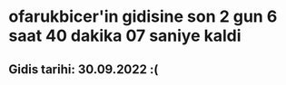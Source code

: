# ofarukbicer'in gidisine son 2 gun 6 saat 40 dakika 07 saniye kaldi

## Gidis tarihi: 30.09.2022 :(